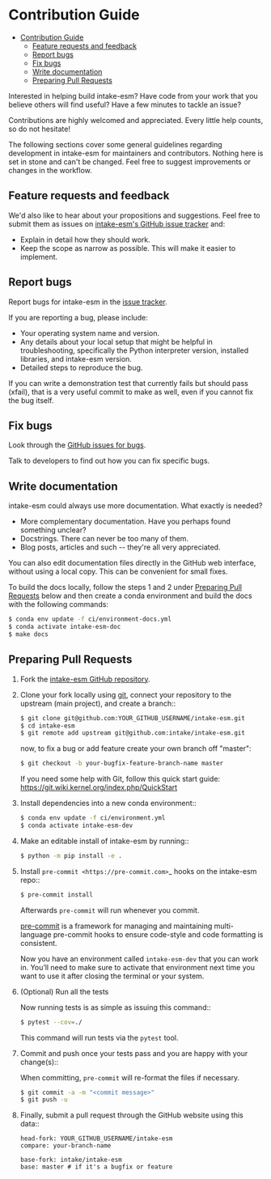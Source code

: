 # Contribution Guide

- [Contribution Guide](#contribution-guide)
  - [Feature requests and feedback](#feature-requests-and-feedback)
  - [Report bugs](#report-bugs)
  - [Fix bugs](#fix-bugs)
  - [Write documentation](#write-documentation)
  - [Preparing Pull Requests](#preparing-pull-requests)

Interested in helping build intake-esm? Have code from your work that
you believe others will find useful? Have a few minutes to tackle an issue?

Contributions are highly welcomed and appreciated. Every little help counts,
so do not hesitate!

The following sections cover some general guidelines
regarding development in intake-esm for maintainers and contributors.
Nothing here is set in stone and can't be changed.
Feel free to suggest improvements or changes in the workflow.

## Feature requests and feedback

We'd also like to hear about your propositions and suggestions. Feel free to
submit them as issues on [intake-esm's GitHub issue tracker](https://github.com/intake/intake-esm) and:

- Explain in detail how they should work.
- Keep the scope as narrow as possible. This will make it easier to implement.

## Report bugs

Report bugs for intake-esm in the [issue tracker](https://github.com/intake/intake-esm).

If you are reporting a bug, please include:

- Your operating system name and version.
- Any details about your local setup that might be helpful in troubleshooting,
  specifically the Python interpreter version, installed libraries, and intake-esm
  version.
- Detailed steps to reproduce the bug.

If you can write a demonstration test that currently fails but should pass
(xfail), that is a very useful commit to make as well, even if you cannot
fix the bug itself.

## Fix bugs

Look through the [GitHub issues for bugs](https://github.com/intake/intake-esm/labels/type:%20bug).

Talk to developers to find out how you can fix specific bugs.

## Write documentation

intake-esm could always use more documentation. What exactly is needed?

- More complementary documentation. Have you perhaps found something unclear?
- Docstrings. There can never be too many of them.
- Blog posts, articles and such -- they're all very appreciated.

You can also edit documentation files directly in the GitHub web interface,
without using a local copy. This can be convenient for small fixes.

To build the docs locally, follow the steps 1 and 2 under [Preparing Pull Requests](#preparing-pull-requests) below and then create a conda environment and build the docs with the following commands:

```bash
$ conda env update -f ci/environment-docs.yml
$ conda activate intake-esm-doc
$ make docs
```

## Preparing Pull Requests

1. Fork the [intake-esm GitHub repository](https://github.com/intake/intake-esm).

2. Clone your fork locally using [git](https://git-scm.com/), connect your repository
   to the upstream (main project), and create a branch::

   ```bash
   $ git clone git@github.com:YOUR_GITHUB_USERNAME/intake-esm.git
   $ cd intake-esm
   $ git remote add upstream git@github.com:intake/intake-esm.git
   ```

   now, to fix a bug or add feature create your own branch off "master":

   ```bash
   $ git checkout -b your-bugfix-feature-branch-name master
   ```

   If you need some help with Git, follow this quick start
   guide: https://git.wiki.kernel.org/index.php/QuickStart

3. Install dependencies into a new conda environment::

   ```bash
   $ conda env update -f ci/environment.yml
   $ conda activate intake-esm-dev
   ```

4. Make an editable install of intake-esm by running::

   ```bash
   $ python -m pip install -e .
   ```

5. Install `pre-commit <https://pre-commit.com>`\_ hooks on the intake-esm repo::

   ```bash
   $ pre-commit install
   ```

   Afterwards `pre-commit` will run whenever you commit.

   [pre-commit](https://pre-commit.com) is a framework for managing and maintaining multi-language pre-commit hooks to ensure code-style and code formatting is consistent.

   Now you have an environment called `intake-esm-dev` that you can work in.
   You’ll need to make sure to activate that environment next time you want
   to use it after closing the terminal or your system.

6. (Optional) Run all the tests

   Now running tests is as simple as issuing this command::

   ```bash
   $ pytest --cov=./
   ```

   This command will run tests via the `pytest` tool.

7. Commit and push once your tests pass and you are happy with your change(s)::

   When committing, `pre-commit` will re-format the files if necessary.

   ```bash
   $ git commit -a -m "<commit message>"
   $ git push -u
   ```

8. Finally, submit a pull request through the GitHub website using this data::

   ```console
   head-fork: YOUR_GITHUB_USERNAME/intake-esm
   compare: your-branch-name

   base-fork: intake/intake-esm
   base: master # if it's a bugfix or feature
   ```
